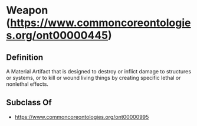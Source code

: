 # Weapon (https://www.commoncoreontologies.org/ont00000445)

## Definition
A Material Artifact that is designed to destroy or inflict damage to structures or systems, or to kill or wound living things by creating specific lethal or nonlethal effects.

## Subclass Of
- https://www.commoncoreontologies.org/ont00000995

